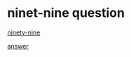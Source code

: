 # ninet-nine question


[ninety-nine](http://aperiodic.net/phil/scala/s-99/)

[answer](https://github.com/shekhargulati/99-problems/tree/master/scala/src/main/scala/com/shekhargulati/ninetynine_problems)
